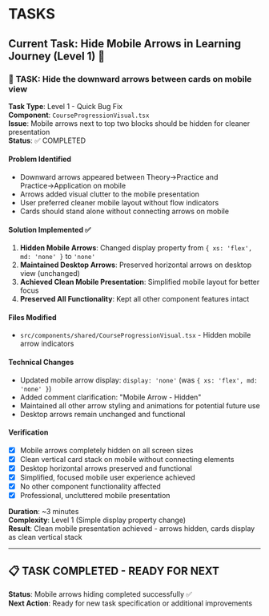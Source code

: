 # TASKS

## Current Task: Hide Mobile Arrows in Learning Journey (Level 1) 🔧

### 🎯 **TASK**: Hide the downward arrows between cards on mobile view

**Task Type**: Level 1 - Quick Bug Fix  
**Component**: `CourseProgressionVisual.tsx`  
**Issue**: Mobile arrows next to top two blocks should be hidden for cleaner presentation  
**Status**: ✅ COMPLETED  

#### Problem Identified
- Downward arrows appeared between Theory→Practice and Practice→Application on mobile
- Arrows added visual clutter to the mobile presentation
- User preferred cleaner mobile layout without flow indicators
- Cards should stand alone without connecting arrows on mobile

#### Solution Implemented ✅
1. **Hidden Mobile Arrows**: Changed display property from `{ xs: 'flex', md: 'none' }` to `'none'`
2. **Maintained Desktop Arrows**: Preserved horizontal arrows on desktop view (unchanged)
3. **Achieved Clean Mobile Presentation**: Simplified mobile layout for better focus
4. **Preserved All Functionality**: Kept all other component features intact

#### Files Modified
- `src/components/shared/CourseProgressionVisual.tsx` - Hidden mobile arrow indicators

#### Technical Changes
- Updated mobile arrow display: `display: 'none'` (was `{ xs: 'flex', md: 'none' }`)
- Added comment clarification: "Mobile Arrow - Hidden"
- Maintained all other arrow styling and animations for potential future use
- Desktop arrows remain unchanged and functional

#### Verification
- [x] Mobile arrows completely hidden on all screen sizes
- [x] Clean vertical card stack on mobile without connecting elements
- [x] Desktop horizontal arrows preserved and functional
- [x] Simplified, focused mobile user experience achieved
- [x] No other component functionality affected
- [x] Professional, uncluttered mobile presentation

**Duration**: ~3 minutes  
**Complexity**: Level 1 (Simple display property change)  
**Result**: Clean mobile presentation achieved - arrows hidden, cards display as clean vertical stack

---

## 📋 **TASK COMPLETED - READY FOR NEXT**

**Status**: Mobile arrows hiding completed successfully ✅  
**Next Action**: Ready for new task specification or additional improvements

